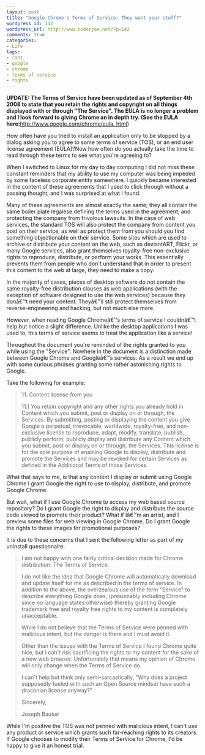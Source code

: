 ```yaml
--- 
layout: post
title: "Google Chrome's Terms of Service: They want your stuff?"
wordpress_id: 142
wordpress_url: http://www.coderjoe.net/?p=142
comments: true
categories: 
- Life
tags: 
- rant
- google
- chrome
- terms of service
- rights
---
```


**UPDATE: The Terms of Service have been updated as of September 4th 2008 to state that you retain the rights and copyright on all things displayed with or through "The Service". The EULA is no longer a problem and I look forward to giving Chrome an in depth try. (See the EULA here:**[http://www.google.com/chrome/eula. html](http://www.google.com/chrome/eula.html "http://www.google.com/chrome/eula.html"))

How often have you tried to install an application only to be stopped by a dialog asking you to agree to some terms of service (TOS), or an end user license agreement (EULA)?Now how often do you actually take the time to read through these terms to see what you're agreeing to?

<!--more-->

When I switched to Linux for my day to day computing I did not miss these constant reminders that my ability to use my computer was being impeded by some faceless corporate entity somewhere. I quickly became interested in the content of these agreements that I used to click through without a passing thought, and I was surprised at what I found.

Many of these agreements are almost exactly the same; they all contain the same boiler plate legalese defining the terms used in the agreement, and protecting the company from frivolous lawsuits. In the case of web services, the standard TOS will also protect the company from content you post on their service, as well as protect them from you should you find something objectionable on their service. Some sites which are used to archive or distribute your content on the web, such as deviantART, Flickr, or many Google services, also grant themselves royalty-free non-exclusive rights to reproduce, distribute, or perform your works. This essentially prevents them from people who don't understand that in order to present this content to the web at large, they need to make a copy.

In the majority of cases, pieces of desktop software do not contain the same royalty-free distribution clauses as web applications (with the exception of software designed to use the web services) because they donâ€™t need your content. Theyâ€™ll still protect themselves from reverse-engineering and hacking, but not much else more.

However, when reading Google Chromeâ€™s terms of service I couldnâ€™t help but notice a slight difference. Unlike the desktop applications I was used to, this terms of service seems to treat the application like a service!

Throughout the document you're reminded of the rights granted to you while using the "Service". Nowhere in the document is a distinction made between Google Chrome and Googleâ€™s services. As a result we end up with some curious phrases granting some rather astonishing rights to Google. 

Take the following for example:
> 11\. Content license from you
>
> 11\.1 You retain copyright and any other rights you already hold in Content which you submit, post or display on or through, the Services. By submitting, posting or displaying the content you give Google a perpetual, irrevocable, worldwide, royalty-free, and non-exclusive license to reproduce, adapt, modify, translate, publish, publicly perform, publicly display and distribute any Content which you submit, post or display on or through, the Services. This license is for the sole purpose of enabling Google to display, distribute and promote the Services and may be revoked for certain Services as defined in the Additional Terms of those Services.

What that says to me, is that any content I display or submit using Google Chrome I grant Google the right to use to display, distribute, and promote Google Chrome.

But wait, what if I use Google Chrome to access my web based source repository? Do I grant Google the right to display and distribute the source code viewed to promote their product? What if Iâ€™m an artist, and I preview some files for web viewing in Google Chrome. Do I grant Google the rights to these images for promotional purposes?

It is due to these concerns that I sent the following letter as part of my uninstall questionnaire:
> I am not happy with one fairly critical decision made for Chrome distribution: The Terms of Service.
>
> I do not like the idea that Google Chrome will automatically download and update itself for me as described in the terms of service. In addition to the above, the overzealous use of the term "Service" to describe everything Google does, (presumably including Chrome since no language states otherwise) thereby granting Google trademark free and royalty free rights to my content is completely unacceptable. 
>
> While I do not believe that the Terms of Service were penned with malicious intent, but the danger is there and I must avoid it.
>
> Other than the issues with the Terms of Service I found Chrome quite nice, but I can't risk sacrificing the rights to my content for the sake of a new web browser. Unfortunately that means my opinion of Chrome will only change when the Terms of Service do. 
>
> I can't help but think only semi-sarcastically, "Why does a project supposedly fueled with such an Open Source mindset have such a draconian license anyway?"
>
> Sincerely,
> 
> Joseph Bauser

While I'm positive the TOS was not penned with malicious intent, I can't use any product or service which grants such far-reaching rights to its creators. If Google chooses to modify their Terms of Service for Chrome, I'd be happy to give it an honest trial.
